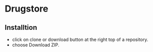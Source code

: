 # Drugstore

## Installtion
* click on clone or download button at the right top of a repository.
* choose Download ZIP.

